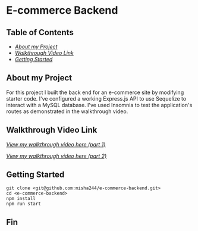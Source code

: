 # E-commerce Backend

## Table of Contents

- [_About my Project_](#about-my-project)
- [_Walkthrough Video Link_](#walkthrough-video-link)
- [_Getting Started_](#getting-started)

## About my Project

For this project I built the back end for an e-commerce site by modifying starter code. I've configured a working Express.js API to use Sequelize to interact with a MySQL database. I've used Insomnia to test the application's routes as demonstrated in the walkthrough video.

## Walkthrough Video Link

[_View my walkthrough video here (part 1)_](https://drive.google.com/file/d/1VXRZtPIEPvImjCS6dwvhRe0recyxWhyo/view)

[_View my walkthrough video here (part 2)_](https://drive.google.com/file/d/14Pq36P5rBcKHT1SkVM4n1pO2wz99PoFM/view)

## Getting Started

```
git clone <git@github.com:misha244/e-commerce-backend.git>
cd <e-commerce-backend>
npm install
npm run start
```

## Fin
